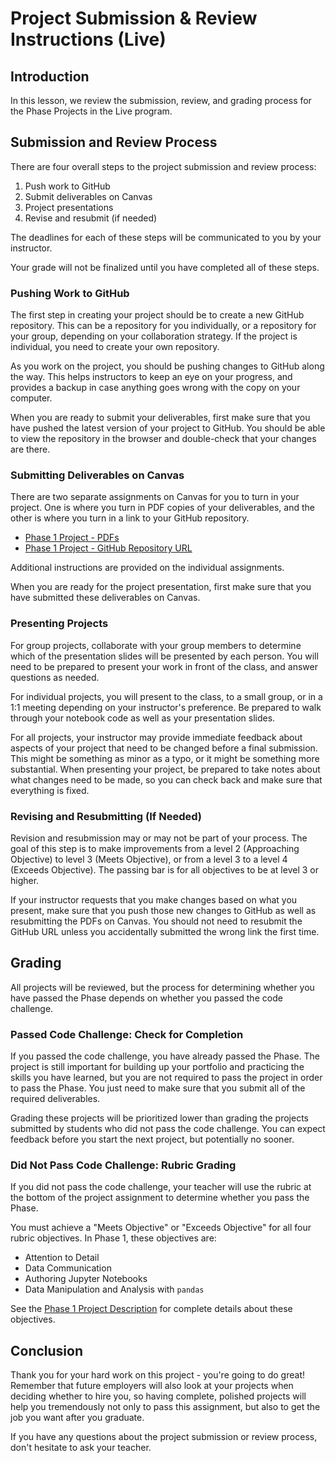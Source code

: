 # Project Submission & Review Instructions (Live)

## Introduction

In this lesson, we review the submission, review, and grading process for the Phase Projects in the Live program.

## Submission and Review Process

There are four overall steps to the project submission and review process:

1. Push work to GitHub
2. Submit deliverables on Canvas
3. Project presentations
4. Revise and resubmit (if needed)

The deadlines for each of these steps will be communicated to you by your instructor.

Your grade will not be finalized until you have completed all of these steps.

### Pushing Work to GitHub

The first step in creating your project should be to create a new GitHub repository. This can be a repository for you individually, or a repository for your group, depending on your collaboration strategy. If the project is individual, you need to create your own repository.

As you work on the project, you should be pushing changes to GitHub along the way. This helps instructors to keep an eye on your progress, and provides a backup in case anything goes wrong with the copy on your computer.

When you are ready to submit your deliverables, first make sure that you have pushed the latest version of your project to GitHub. You should be able to view the repository in the browser and double-check that your changes are there.

### Submitting Deliverables on Canvas

There are two separate assignments on Canvas for you to turn in your project. One is where you turn in PDF copies of your deliverables, and the other is where you turn in a link to your GitHub repository.

* [Phase 1 Project - PDFs]()
* [Phase 1 Project - GitHub Repository URL]()

Additional instructions are provided on the individual assignments.

When you are ready for the project presentation, first make sure that you have submitted these deliverables on Canvas.

### Presenting Projects

For group projects, collaborate with your group members to determine which of the presentation slides will be presented by each person. You will need to be prepared to present your work in front of the class, and answer questions as needed.

For individual projects, you will present to the class, to a small group, or in a 1:1 meeting depending on your instructor's preference. Be prepared to walk through your notebook code as well as your presentation slides.

For all projects, your instructor may provide immediate feedback about aspects of your project that need to be changed before a final submission. This might be something as minor as a typo, or it might be something more substantial. When presenting your project, be prepared to take notes about what changes need to be made, so you can check back and make sure that everything is fixed.

### Revising and Resubmitting (If Needed)

Revision and resubmission may or may not be part of your process. The goal of this step is to make improvements from a level 2 (Approaching Objective) to level 3 (Meets Objective), or from a level 3 to a level 4 (Exceeds Objective). The passing bar is for all objectives to be at level 3 or higher.

If your instructor requests that you make changes based on what you present, make sure that you push those new changes to GitHub as well as resubmitting the PDFs on Canvas. You should not need to resubmit the GitHub URL unless you accidentally submitted the wrong link the first time.

## Grading

All projects will be reviewed, but the process for determining whether you have passed the Phase depends on whether you passed the code challenge.

### Passed Code Challenge: Check for Completion

If you passed the code challenge, you have already passed the Phase. The project is still important for building up your portfolio and practicing the skills you have learned, but you are not required to pass the project in order to pass the Phase. You just need to make sure that you submit all of the required deliverables.

Grading these projects will be prioritized lower than grading the projects submitted by students who did not pass the code challenge. You can expect feedback before you start the next project, but potentially no sooner.

### Did Not Pass Code Challenge: Rubric Grading

If you did not pass the code challenge, your teacher will use the rubric at the bottom of the project assignment to determine whether you pass the Phase.

You must achieve a "Meets Objective" or "Exceeds Objective" for all four rubric objectives. In Phase 1, these objectives are:

* Attention to Detail
* Data Communication
* Authoring Jupyter Notebooks
* Data Manipulation and Analysis with `pandas`

See the [Phase 1 Project Description]() for complete details about these objectives.

## Conclusion

Thank you for your hard work on this project - you're going to do great! Remember that future employers will also look at your projects when deciding whether to hire you, so having complete, polished projects will help you tremendously not only to pass this assignment, but also to get the job you want after you graduate.

If you have any questions about the project submission or review process, don't hesitate to ask your teacher.

